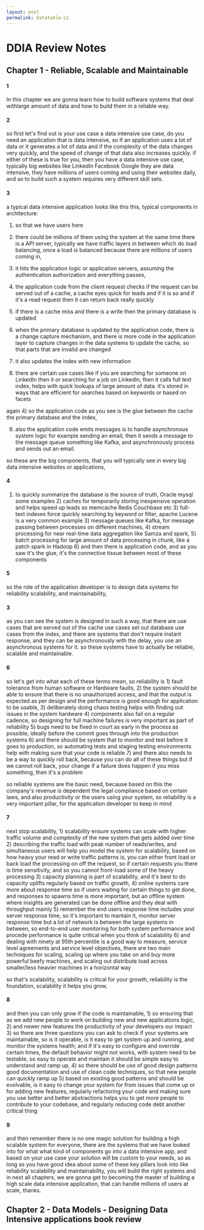 ```yaml
---
layout: post
permalink: Datatable-LC
---
```


# DDIA Review Notes

## Chapter 1 - Reliable, Scalable and Maintainable

#### 1
In this chapter we are gonna learn how to build software systems that deal withlarge amount of data and how to build them in a reliable way. 

#### 2
so first let's find out is your use case a data intensive use case, do you need an application that is data intensive, so if an application uses a lot of data or it generates a lot of data and if the complexity of the data changes very quickly, and the speed of change of that data also increases quickly. if either of these is true for you, then you have a data intensive use case, typically big websites like LinkedIn Facebook
Google they are data intensive, they have millions of users coming and using their websites daily, and so to build such a system requires very different skill sets. 

#### 3
a typical data intensive application looks like this this, typical components in architecture:

1) so that we have users here 

2) there could be millions of them using the system at the same time there is a API server, typically we have traffic layers in between which do load balancing, once a load is balanced because there are millions of users coming in, 

3) it hits the application logic or application servers, assuming the authentication authorization and everything passes, 

4) the application code from the client request checks if the request can be served out of a cache, a cache eyes quick for leads and if it is so and if it's a read request then it can return back really quickly 

5) if there is a cache miss and there is a write then the primary database is updated 

6) when the primary database is updated by the application code, there is a change capture mechanism, and there is more code in the application layer to capture changes in the data systems to update the cache, so that parts that are invalid are changed

7) it also updates the index with new information 

8) there are certain use cases like if you are searching for someone on LinkedIn then it or searching for a job on LinkedIn, then it calls full text index, helps with quick lookups of large amount of data. it's stored in ways that are efficient for searches based on keywords or based on facets 

again 4) so the application code as you see is the glue between the cache the primary database and the index, 

9) also the application code emits messages is to handle asynchronous system logic for example sending an email, then it sends a message to the
message queue something like Kafka, and asynchronously process and sends out an email.

so these are the big components, that you will typically see in every big data intensive websites or applications, 

#### 4
1) to quickly summarize the database is the source of truth, Oracle mysql some examples 2) caches for temporarily storing inexpensive operation and helps speed up leads so memcache Redis Couchbase etc 3) full-text indexes force quickly searching by keyword or filter, apache Lucene is a very common example 3) message queues like Kafka, for message passing between processes on different machines, 4) stream processing for near real-time data aggregation like Samza and spark, 5) batch processing for large amount of data processing in chunk, like a patch spark in Hadoop 6) and then there is application code, and as you saw it's the glue, it's the connective tissue between most of these components 

#### 5
so the role of the application developer is to design data systems for reliability scalability, and maintainability, 

#### 3
as you can see the system is designed in such a way, that there are use cases that are served out of the cache use cases set out database use cases from the index, and there are systems that don't require instant response, and they can be asynchronously with the delay, you use an asynchronous systems for it. so these systems have to actually be reliable, scalable and maintainable.

#### 6
so let's get into what each of these terms mean, so reliability is 1) fault tolerance from human software or Hardware faults, 2) the system should be able to ensure that there is no unauthorized access, and that the output is expected as per design and the performance is good enough for application to be usable, 3) deliberately doing chaos testing helps with finding out issues in the system hardware 4) components also fail on a regular cadence, so designing for full machine failures is very important as part of reliability 5) bugs need to be fixed in court as early in the process as possible, ideally before the commit goes through into the production systems 6) and there should be system that to monitor and test before it goes to production, so automating tests and staging testing environments help with making sure that your code is reliable 7) and there also needs to be a way to quickly roll back, because you can do all of these things but if we cannot roll back, your change if a failure does happen if you miss something, then it's a problem 

so reliable systems are the basic need, because based on this the company's revenue is dependent the legal compliance based on certain laws, and
also productivity or the users using your system, so reliability is a very important pillar, for the application developer to keep in mind 

#### 7
next stop scalability, 1) scalability ensure systems can scale with higher traffic volume and complexity of the new system that gets added over time 2) describing the traffic load with peak number of reads/writes, and simultaneous users will help you model the system for scalability, based on how heavy your read or write traffic patterns is, you can either front load or back load the processing on off the request, so if certain requests you there is time sensitivity, and so you cannot front-load some of the heavy processing 3) capacity planning is part of scalability, and it's best to do capacity uplifts regularly based on traffic growth, 4) online systems care more about response time so if users waiting for certain things to get done, and responses to spawns time is more important, but an offline system where insights are generated can be done offline and they deal with throughput mainly 5) remember the end users response time includes your server response time, so it's important to mantain it, monitor server response time but a lot of network is between the large systems in between, so end-to-end user monitoring
for both system performance and procede performance is quite critical when you think of scalability 6) and dealing with ninety at 95th percentile is a good way to measure, service level agreements and service level objectives, there are two main techniques for scaling, scaling up
where you take on and buy more powerful beefy machines, and scaling out distribute load across smaller/less heavier machines in a horizontal way

so that's scalability, scalability is critical for your growth, reliability is the foundation, scalability it helps you grow, 

#### 8
and then you can only grow if the code is maintainable, 1) so ensuring that as we add new people to work on building new and new applications logic, 2) and newer new features the productivity of your developers our impact 3) so there are three questions you can ask to check if your
systems are maintainable, so is it operable, is it easy to get system up and running, and monitor the systems health; and if it's easy to configure and override certain times, the default behavior might not works, with system need to be testable, so easy to operate and maintain it should be simple easy to understand and ramp up, 4) so there should be use of good design patterns good documentation and use of clean code
techniques, so that new people can quickly ramp up 5) based on existing good patterns and should be evolvable, is it easy to change your system for from issues that come up or for adding new features, regularly refactoring your code and making sure you use better and better abstractions
helps you to get more people to contribute to your codebase, and regularly reducing code debt another critical thing 

#### 9
and then remember there is no one magic solution for building a high scalable system for everyone, there are the systems that we have looked into for what what kind of components go into a data intensive app, and based on your use case your solution will be custom to your needs, so as long as you have good idea about some of these key pillars look into like reliability scalability and maintainability, you will build the right systems and in next all chapters, we are gonna get to becoming the master of building a high scale data intensive application, that can handle millions of users at scale, thanks.

## Chapter 2 - Data Models - Designing Data Intensive applications book review


